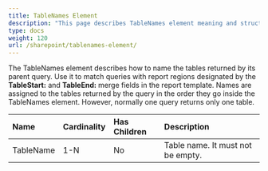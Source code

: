 ```yaml
---
title: TableNames Element
description: "This page describes TableNames element meaning and structure which may be used while configuring Aspose.Words for SharePoint reports."
type: docs
weight: 120
url: /sharepoint/tablenames-element/
---
```


The TableNames element describes how to name the tables returned by its parent query. Use it to match queries with report regions designated by the **TableStart:** and **TableEnd:** merge fields in the report template. Names are assigned to the tables returned by the query in the order they go inside the TableNames element. However, normally one query returns only one table.

|Name|Cardinality|Has Children|Description|
| :- | :- | :- | :- |
|TableName|1-N|No|Table name. It must not be empty.|
